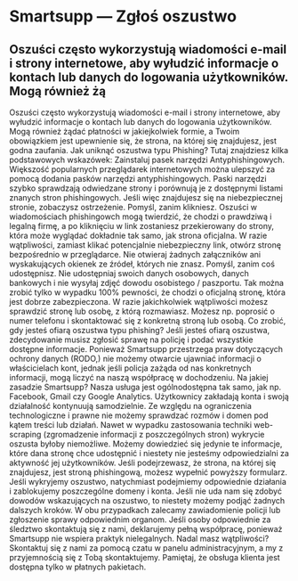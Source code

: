 # Smartsupp — Zgłoś oszustwo
## Oszuści często wykorzystują wiadomości e-mail i strony internetowe, aby wyłudzić informacje o kontach lub danych do logowania użytkowników. Mogą również żą
Oszuści często wykorzystują wiadomości e-mail i strony internetowe, aby wyłudzić informacje o kontach lub danych do logowania użytkowników. Mogą również żądać płatności w jakiejkolwiek formie, a Twoim obowiązkiem jest upewnienie się, że strona, na której się znajdujesz, jest godna zaufania.
Jak uniknąć oszustwa typu Phishing? Tutaj znajdziesz kilka podstawowych wskazówek:
Zainstaluj pasek narzędzi Antyphishingowych. Większość popularnych przeglądarek internetowych można ulepszyć za pomocą dodania pasków narzędzi antyphishingowych. Paski narzędzi szybko sprawdzają odwiedzane strony i porównują je z dostępnymi listami znanych stron phishingowych. Jeśli więc znajdujesz się na niebezpiecznej stronie, zobaczysz ostrzeżenie.
Pomyśl, zanim klikniesz. Oszuści w wiadomościach phishingowch mogą twierdzić, że chodzi o prawdziwą i legalną firmę, a po kliknięciu w link zostaniesz przekierowany do strony, która może wyglądać dokładnie tak samo, jak strona oficjalna. W razie wątpliwości, zamiast klikać potencjalnie niebezpieczny link, otwórz stronę bezpośrednio w przeglądarce. Nie otwieraj żadnych załączników ani wyskakujących okienek ze źródeł, których nie znasz.
Pomyśl, zanim coś udostępnisz. Nie udostępniaj swoich danych osobowych, danych bankowych i nie wysyłaj zdjęć dowodu osobistego / paszportu. Tak można zrobić tylko w wypadku 100% pewności, że chodzi o oficjalną stronę, która jest dobrze zabezpieczona. W razie jakichkolwiek wątpliwości możesz sprawdzić stronę lub osobę, z którą rozmawiasz. Możesz np. poprosić o numer telefonu i skontaktować się z konkretną stroną lub osobą.
Co zrobić, gdy jesteś ofiarą oszustwa typu phishing?
Jeśli jesteś ofiarą oszustwa, zdecydowanie musisz zgłosić sprawę na policję i podać wszystkie dostępne informacje. Ponieważ Smartsupp przestrzega praw dotyczących ochrony danych (RODO,) nie możemy otwarcie ujawniać informacji o właścicielach kont, jednak jeśli policja zażąda od nas konkretnych informacji, mogą liczyć na naszą współpracę w dochodzeniu.
Na jakiej zasadzie Smartsupp?
Nasza usługa jest ogólnodostępna tak samo, jak np. Facebook, Gmail czy Google Analytics. Użytkownicy zakładają konta i swoją działalność kontynuują samodzielnie. Ze względu na ograniczenia technologiczne i prawne nie możemy sprawdzać rozmów i domen pod kątem treści lub działań. Nawet w wypadku zastosowania techniki web-scraping (zgromadzenie informacji z poszczególnych stron) wykrycie oszusta byłoby niemożliwe. Możemy dowiedzieć się jedynie te informacje, które dana stronę chce udostępnić i niestety nie jesteśmy odpowiedzialni za aktywność jej użytkowników.
Jeśli podejrzewasz, że strona, na której się znajdujesz, jest stroną phishingową, możesz wypełnić powyższy formularz. Jeśli wykryjemy oszustwo, natychmiast podejmiemy odpowiednie działania i zablokujemy poszczególne domeny i konta. Jeśli nie uda nam się zdobyć dowodów wskazujących na oszustwo, to niestety możemy podjąć żadnych dalszych kroków.
W obu przypadkach zalecamy zawiadomienie policji lub zgłoszenie sprawy odpowiednim organom. Jeśli osoby odpowiednie za śledztwo skontaktują się z nami, deklarujemy pełną współpracę, ponieważ Smartsupp nie wspiera praktyk nielegalnych.
Nadal masz wątpliwości? Skontaktuj się z nami za pomocą czatu w panelu administracyjnym, a my z przyjemnością się z Tobą skontaktujemy. Pamiętaj, że obsługa klienta jest dostępna tylko w płatnych pakietach.


